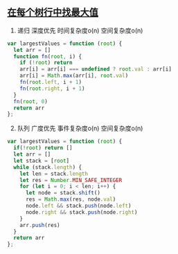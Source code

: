 ## [在每个树行中找最大值](https://leetcode-cn.com/problems/find-largest-value-in-each-tree-row/)

1. 递归 深度优先 时间复杂度o(n) 空间复杂度o(n)
```js
var largestValues = function (root) {
  let arr = []
  function fn(root, i) {
    if (!root) return
    arr[i] = arr[i] === undefined ? root.val : arr[i]
    arr[i] = Math.max(arr[i], root.val)
    fn(root.left, i + 1)
    fn(root.right, i + 1)
  }
  fn(root, 0)
  return arr
};
```

2. 队列 广度优先 事件复杂度o(n) 空间复杂度o(n)
```js
var largestValues = function (root) {
  if(!root) return []
  let arr = []
  let stack = [root]
  while (stack.length) {
    let len = stack.length
    let res = Number.MIN_SAFE_INTEGER
    for (let i = 0; i < len; i++) {
      let node = stack.shift()
      res = Math.max(res, node.val)
      node.left && stack.push(node.left)
      node.right && stack.push(node.right)
    }
    arr.push(res)
  }
  return arr
};
```
